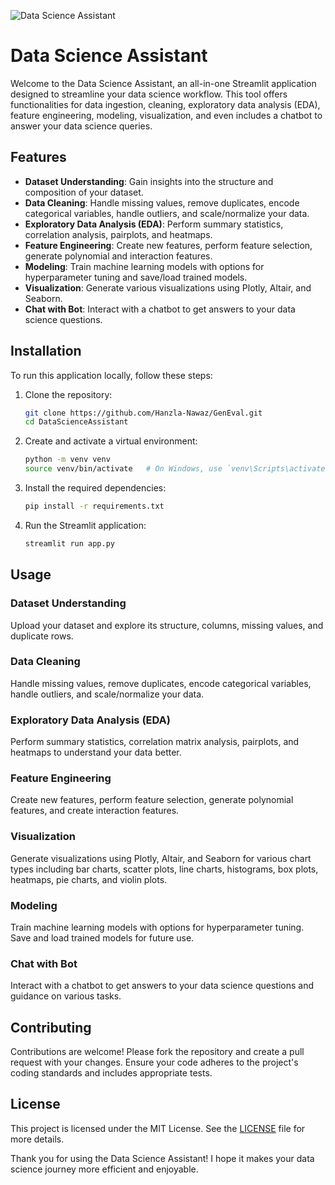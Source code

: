 ![Data Science Assistant](https://via.placeholder.com/800x200.png?text=Data+Science+Assistant)

# Data Science Assistant

Welcome to the Data Science Assistant, an all-in-one Streamlit application designed to streamline your data science workflow. This tool offers functionalities for data ingestion, cleaning, exploratory data analysis (EDA), feature engineering, modeling, visualization, and even includes a chatbot to answer your data science queries.

## Features

- **Dataset Understanding**: Gain insights into the structure and composition of your dataset.
- **Data Cleaning**: Handle missing values, remove duplicates, encode categorical variables, handle outliers, and scale/normalize your data.
- **Exploratory Data Analysis (EDA)**: Perform summary statistics, correlation analysis, pairplots, and heatmaps.
- **Feature Engineering**: Create new features, perform feature selection, generate polynomial and interaction features.
- **Modeling**: Train machine learning models with options for hyperparameter tuning and save/load trained models.
- **Visualization**: Generate various visualizations using Plotly, Altair, and Seaborn.
- **Chat with Bot**: Interact with a chatbot to get answers to your data science questions.

## Installation

To run this application locally, follow these steps:

1. Clone the repository:
    ```bash
    git clone https://github.com/Hanzla-Nawaz/GenEval.git
    cd DataScienceAssistant
    ```

2. Create and activate a virtual environment:
    ```bash
    python -m venv venv
    source venv/bin/activate   # On Windows, use `venv\Scripts\activate`
    ```

3. Install the required dependencies:
    ```bash
    pip install -r requirements.txt
    ```

4. Run the Streamlit application:
    ```bash
    streamlit run app.py
    ```

## Usage

### Dataset Understanding

Upload your dataset and explore its structure, columns, missing values, and duplicate rows.

### Data Cleaning

Handle missing values, remove duplicates, encode categorical variables, handle outliers, and scale/normalize your data.

### Exploratory Data Analysis (EDA)

Perform summary statistics, correlation matrix analysis, pairplots, and heatmaps to understand your data better.

### Feature Engineering

Create new features, perform feature selection, generate polynomial features, and create interaction features.

### Visualization

Generate visualizations using Plotly, Altair, and Seaborn for various chart types including bar charts, scatter plots, line charts, histograms, box plots, heatmaps, pie charts, and violin plots.

### Modeling

Train machine learning models with options for hyperparameter tuning. Save and load trained models for future use.

### Chat with Bot

Interact with a chatbot to get answers to your data science questions and guidance on various tasks.

## Contributing

Contributions are welcome! Please fork the repository and create a pull request with your changes. Ensure your code adheres to the project's coding standards and includes appropriate tests.

## License

This project is licensed under the MIT License. See the [LICENSE](LICENSE) file for more details.


Thank you for using the Data Science Assistant! I hope it makes your data science journey more efficient and enjoyable.
